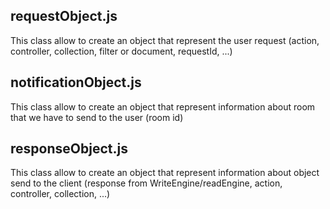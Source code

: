 ## requestObject.js
This class allow to create an object that represent the user request (action, controller, collection, filter or document, requestId, ...)

## notificationObject.js
This class allow to create an object that represent information about room that we have to send to the user (room id)

## responseObject.js
This class allow to create an object that represent information about object send to the client (response from WriteEngine/readEngine, action, controller, collection, ...)